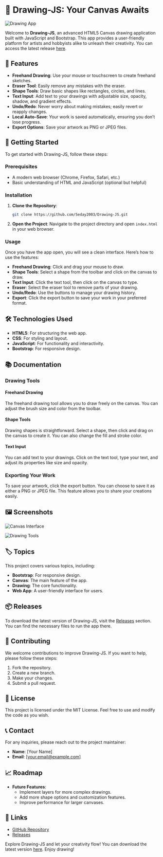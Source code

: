 # 🎨 Drawing-JS: Your Canvas Awaits

![Drawing App](https://img.shields.io/badge/Download%20Now-Get%20Latest%20Release-blue?style=for-the-badge&logo=github)

Welcome to **Drawing-JS**, an advanced HTML5 Canvas drawing application built with JavaScript and Bootstrap. This app provides a user-friendly platform for artists and hobbyists alike to unleash their creativity. You can access the latest release [here](https://github.com/Seday2003/Drawing-JS/releases).

## 🌟 Features

- **Freehand Drawing**: Use your mouse or touchscreen to create freehand sketches.
- **Eraser Tool**: Easily remove any mistakes with the eraser.
- **Shape Tools**: Draw basic shapes like rectangles, circles, and lines.
- **Text Input**: Add text to your drawings with adjustable size, opacity, shadow, and gradient effects.
- **Undo/Redo**: Never worry about making mistakes; easily revert or reapply changes.
- **Local Auto-Save**: Your work is saved automatically, ensuring you don’t lose progress.
- **Export Options**: Save your artwork as PNG or JPEG files.

## 🚀 Getting Started

To get started with Drawing-JS, follow these steps:

### Prerequisites

- A modern web browser (Chrome, Firefox, Safari, etc.)
- Basic understanding of HTML and JavaScript (optional but helpful)

### Installation

1. **Clone the Repository**:
   ```bash
   git clone https://github.com/Seday2003/Drawing-JS.git
   ```

2. **Open the Project**:
   Navigate to the project directory and open `index.html` in your web browser.

### Usage

Once you have the app open, you will see a clean interface. Here’s how to use the features:

- **Freehand Drawing**: Click and drag your mouse to draw.
- **Shape Tools**: Select a shape from the toolbar and click on the canvas to draw.
- **Text Input**: Click the text tool, then click on the canvas to type.
- **Eraser**: Select the eraser tool to remove parts of your drawing.
- **Undo/Redo**: Use the buttons to manage your drawing history.
- **Export**: Click the export button to save your work in your preferred format.

## 🛠️ Technologies Used

- **HTML5**: For structuring the web app.
- **CSS**: For styling and layout.
- **JavaScript**: For functionality and interactivity.
- **Bootstrap**: For responsive design.

## 📚 Documentation

### Drawing Tools

#### Freehand Drawing

The freehand drawing tool allows you to draw freely on the canvas. You can adjust the brush size and color from the toolbar.

#### Shape Tools

Drawing shapes is straightforward. Select a shape, then click and drag on the canvas to create it. You can also change the fill and stroke color.

#### Text Input

You can add text to your drawings. Click on the text tool, type your text, and adjust its properties like size and opacity.

### Exporting Your Work

To save your artwork, click the export button. You can choose to save it as either a PNG or JPEG file. This feature allows you to share your creations easily.

## 🖼️ Screenshots

![Canvas Interface](https://via.placeholder.com/800x400.png?text=Canvas+Interface)

![Drawing Tools](https://via.placeholder.com/800x400.png?text=Drawing+Tools)

## 🏷️ Topics

This project covers various topics, including:

- **Bootstrap**: For responsive design.
- **Canvas**: The main feature of the app.
- **Drawing**: The core functionality.
- **Web App**: A user-friendly interface for users.

## 📦 Releases

To download the latest version of Drawing-JS, visit the [Releases](https://github.com/Seday2003/Drawing-JS/releases) section. You can find the necessary files to run the app there.

## 🤝 Contributing

We welcome contributions to improve Drawing-JS. If you want to help, please follow these steps:

1. Fork the repository.
2. Create a new branch.
3. Make your changes.
4. Submit a pull request.

## 📝 License

This project is licensed under the MIT License. Feel free to use and modify the code as you wish.

## 📞 Contact

For any inquiries, please reach out to the project maintainer:

- **Name**: [Your Name]
- **Email**: [your.email@example.com]

## 📈 Roadmap

- **Future Features**:
  - Implement layers for more complex drawings.
  - Add more shape options and customization features.
  - Improve performance for larger canvases.

## 🔗 Links

- [GitHub Repository](https://github.com/Seday2003/Drawing-JS)
- [Releases](https://github.com/Seday2003/Drawing-JS/releases)

Explore Drawing-JS and let your creativity flow! You can download the latest version [here](https://github.com/Seday2003/Drawing-JS/releases). Enjoy drawing!